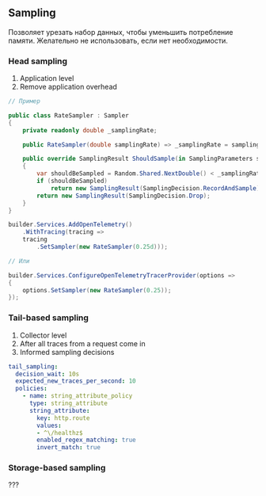 ## Sampling

Позволяет урезать набор данных, чтобы уменьшить потребление памяти.
Желательно не использовать, если нет необходимости.

### Head sampling

1. Application level
2. Remove application overhead

```C#
// Пример

public class RateSampler : Sampler
{
    private readonly double _samplingRate;

    public RateSampler(double samplingRate) => _samplingRate = samplingRate;

    public override SamplingResult ShouldSample(in SamplingParameters samplingParameters)
    {
        var shouldBeSampled = Random.Shared.NextDouble() < _samplingRate;
        if (shouldBeSampled)
            return new SamplingResult(SamplingDecision.RecordAndSample);
        return new SamplingResult(SamplingDecision.Drop);
    }
}

builder.Services.AddOpenTelemetry()
    .WithTracing(tracing =>
    tracing
        .SetSampler(new RateSampler(0.25d)));

// Или

builder.Services.ConfigureOpenTelemetryTracerProvider(options =>
{
    options.SetSampler(new RateSampler(0.25));
});
```

### Tail-based sampling

1. Collector level
2. After all traces from a request come in
3. Informed sampling decisions

```yml
tail_sampling:
  decision_wait: 10s
  expected_new_traces_per_second: 10
  policies:
    - name: string_attribute_policy
      type: string_attribute
      string_attribute:
        key: http.route
        values:
        - ^\/healthz$
        enabled_regex_matching: true
        invert_match: true
```

### Storage-based sampling

???